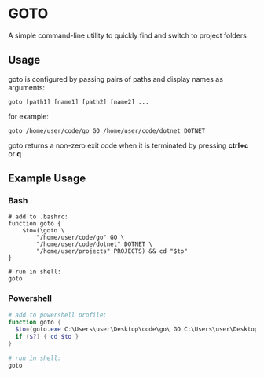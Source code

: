# GOTO

A simple command-line utility to quickly find and switch to project folders

## Usage

goto is configured by passing pairs of paths and display names as arguments:
```shell
goto [path1] [name1] [path2] [name2] ...
```

for example:
```shell
goto /home/user/code/go GO /home/user/code/dotnet DOTNET
```

goto returns a non-zero exit code when it is terminated by pressing **ctrl+c** or **q**

## Example Usage

### Bash
```shell
# add to .bashrc:
function goto {
    $to=(\goto \
        "/home/user/code/go" GO \
        "/home/user/code/dotnet" DOTNET \
        "/home/user/projects" PROJECTS) && cd "$to"
}

# run in shell:
goto
```

### Powershell
```powershell
# add to powershell profile:
function goto {
  $to=(goto.exe C:\Users\user\Desktop\code\go\ GO C:\Users\user\Desktop\code\cs\ CSHARP)
  if ($?) { cd $to }
}

# run in shell:
goto
```